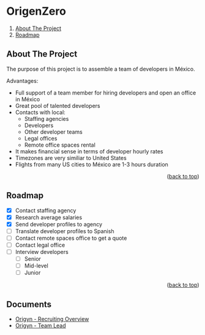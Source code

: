 # OrigenZero

<!-- TABLE OF CONTENTS -->
 <ol>
    <li><a href="#about-the-project">About The Project</a></li> 
    <li><a href="#roadmap">Roadmap</a></li>
  </ol>

<!-- ABOUT THE PROJECT -->

## About The Project

The purpose of this project is to assemble a team of developers in México.

Advantages:

- Full support of a team member for hiring developers and open an office in México
- Great pool of talented developers
- Contacts with local:
  - Staffing agencies
  - Developers
  - Other developer teams
  - Legal offices
  - Remote office spaces rental
- It makes financial sense in terms of developer hourly rates
- Timezones are very similiar to United States
- Flights from many US cities to México are 1-3 hours duration

<p align="right">(<a href="#top">back to top</a>)</p>

<!-- ROADMAP -->

## Roadmap

- [x] Contact staffing agency
- [x] Research average salaries
- [x] Send developer profiles to agency
- [ ] Translate developer profiles to Spanish
- [ ] Contact remote spaces office to get a quote
- [ ] Contact legal office
- [ ] Interview developers
  - [ ] Senior
  - [ ] Mid-level
  - [ ] Junior

<p align="right">(<a href="#top">back to top</a>)</p>

## Documents

- [Origyn - Recruiting Overview](https://github.com/ferMartz/origenzero/blob/main/origyn-recruiting-overview.md)
- [Origyn - Team Lead](https://github.com/ferMartz/origenzero/blob/main/origyn-team-lead.md)
